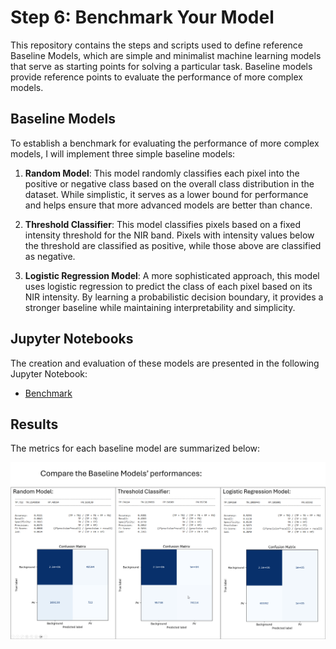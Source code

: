 # Step 6: Benchmark Your Model

This repository contains the steps and scripts used to define reference Baseline Models, which are simple and minimalist machine learning models that serve as starting points for solving a particular task. Baseline models provide reference points to evaluate the performance of more complex models.

## Baseline Models

To establish a benchmark for evaluating the performance of more complex models, I will implement three simple baseline models:

1. **Random Model**: This model randomly classifies each pixel into the positive or negative class based on the overall class distribution in the dataset. While simplistic, it serves as a lower bound for performance and helps ensure that more advanced models are better than chance.

2. **Threshold Classifier**: This model classifies pixels based on a fixed intensity threshold for the NIR band. Pixels with intensity values below the threshold are classified as positive, while those above are classified as negative.

3. **Logistic Regression Model**: A more sophisticated approach, this model uses logistic regression to predict the class of each pixel based on its NIR intensity. By learning a probabilistic decision boundary, it provides a stronger baseline while maintaining interpretability and simplicity.


## Jupyter Notebooks

The creation and evaluation of these models are presented in the following Jupyter Notebook:

- [Benchmark](./Benchmark.ipynb) 
  

## Results
The metrics for each baseline model are summarized below:

<img src="./sup_images/compareBaselineModels.png" align="center" width="512" />




